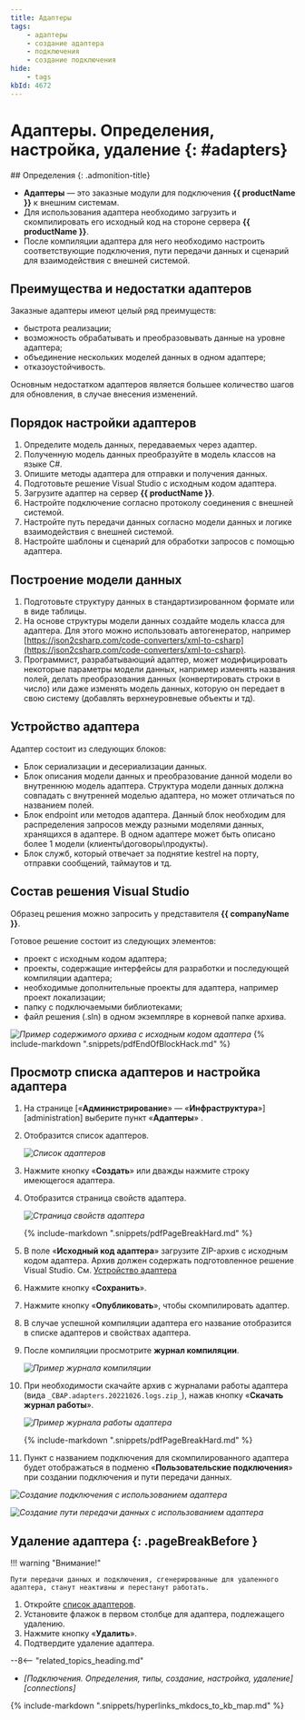 ```yaml
---
title: Адаптеры
tags:
    - адаптеры
    - создание адаптера
    - подключения
    - создание подключения
hide:
    - tags
kbId: 4672
---
```


# Адаптеры. Определения, настройка, удаление {: #adapters}

<div class="admonition question" markdown="block">
## Определения {: .admonition-title}

- **Адаптеры** — это заказные модули для подключения **{{ productName }}** к внешним системам.
- Для использования адаптера необходимо загрузить и скомпилировать его исходный код на стороне сервера **{{ productName }}**.
- После компиляции адаптера для него необходимо настроить соответствующие подключения, пути передачи данных и сценарий для взаимодействия с внешней системой.

</div>

## Преимущества и недостатки адаптеров

Заказные адаптеры имеют целый ряд преимуществ:

- быстрота реализации;
- возможность обрабатывать и преобразовывать данные на уровне адаптера;
- объединение нескольких моделей данных в одном адаптере;
- отказоустойчивость.

Основным недостатком адаптеров является большее количество шагов для обновления, в случае внесения изменений.

<!-- описать, как взять шаблон для адаптера, кто за это отвечает -->

## Порядок настройки адаптеров

1. Определите модель данных, передаваемых через адаптер.
2. Полученную модель данных преобразуйте в модель классов на языке C#.
3. Опишите методы адаптера для отправки и получения данных.
4. Подготовьте решение Visual Studio с исходным кодом адаптера.
5. Загрузите адаптер на сервер **{{ productName }}**.
6. Настройте подключение согласно протоколу соединения с внешней системой.
7. Настройте путь передачи данных согласно модели данных и логике взаимодействия с внешней системой.
8. Настройте шаблоны и сценарий для обработки запросов с помощью адаптера.

## Построение модели данных

1. Подготовьте структуру данных в стандартизированном формате или в виде таблицы.
2. На основе структуры модели данных создайте модель класса для адаптера. Для этого можно использовать автогенератор, например [https://json2csharp.com/code-converters/xml-to-csharp](https://json2csharp.com/code-converters/xml-to-csharp).
3. Программист, разрабатывающий адаптер, может модифицировать некоторые параметры модели данных, например изменять названия полей, делать преобразования данных (конвертировать строки в число) или даже изменять модель данных, которую он передает в свою систему (добавлять верхнеуровневые объекты и тд).

## Устройство адаптера

Адаптер состоит из следующих блоков:

- Блок сериализации и десериализации данных.
- Блок описания модели данных и преобразование данной модели во внутреннюю модель адаптера. Структура модели данных должна совпадать с внутренней моделью адаптера, но может отличаться по названием полей.
- Блок endpoint или методов адаптера. Данный блок необходим для распределения запросов между разными моделями данных, хранящихся в адаптере. В одном адаптере может быть описано более 1 модели (клиенты\договоры\продукты).
- Блок служб, который отвечает за поднятие kestrel на порту, отправки сообщений, таймаутов и тд.

## Состав решения Visual Studio

Образец решения можно запросить у представителя **{{ companyName }}**.

Готовое решение состоит из следующих элементов:

- проект с исходным кодом адаптера;
- проекты, содержащие интерфейсы для разработки и последующей компиляции адаптера;
- необходимые дополнительные проекты для адаптера, например проект локализации;
- папку с подключаемыми библиотеками;
- файл решения (.sln) в одном экземпляре в корневой папке архива.

_![Пример содержимого архива с исходным кодом адаптера](adapter_archive_content.png)_
{% include-markdown ".snippets/pdfEndOfBlockHack.md" %}

## Просмотр списка адаптеров и настройка адаптера

1. На странице [«**Администрирование**» — «**Инфраструктура**»][administration] выберите пункт «**Адаптеры**» <i class="fa-light fa-puzzle-piece-simple">‌</i>.
2. Отобразится список адаптеров.

    _![Список адаптеров](adapter_list.png)_

3. Нажмите кнопку «**Создать**» или дважды нажмите строку имеющегося адаптера.
4. Отобразится страница свойств адаптера.

    _![Страница свойств адаптера](adapter_properties.png)_

    {% include-markdown ".snippets/pdfPageBreakHard.md" %}

5. В поле «**Исходный код адаптера**» загрузите ZIP-архив с исходным кодом адаптера. Архив должен содержать подготовленное решение Visual Studio. См. [Устройство адаптера]()
6. Нажмите кнопку «**Сохранить**».
7. Нажмите кнопку «**Опубликовать**», чтобы скомпилировать адаптер.
8. В случае успешной компиляции адаптера его название отобразится в списке адаптеров и свойствах адаптера.
9. После компиляции просмотрите **журнал компиляции**.

    _![Пример журнала компиляции](adapter_compilation_log.png)_

10. При необходимости скачайте архив с журналами работы адаптера (вида `_CBAP.adapters.20221026.logs.zip_`), нажав кнопку «**Скачать журнал работы**».

    _![Пример журнала работы адаптера](adapter_execution_log.png)_

    {% include-markdown ".snippets/pdfPageBreakHard.md" %}

11. Пункт с названием подключения для скомпилированного адаптера будет отображаться в подменю «**Пользовательские подключения**» при создании подключения и пути передачи данных.

_![Создание подключения с использованием адаптера](adapter_custom_connection_create_menu.png)_

_![Создание пути передачи данных с использованием адаптера](adapters_custom_communication_route_create_menu.png)_

## Удаление адаптера {: .pageBreakBefore }

!!! warning "Внимание!"

    Пути передачи данных и подключения, сгенерированные для удаленного адаптера, станут неактивны и перестанут работать.

1. Откройте [список адаптеров](#просмотр-списка-адаптеров-и-настройка-адаптера).
2. Установите флажок в первом столбце для адаптера, подлежащего удалению.
3. Нажмите кнопку «**Удалить**».
4. Подтвердите удаление адаптера.

<div class="relatedTopics" markdown="block">

--8<-- "related_topics_heading.md"

- _[Подключения. Определения, типы, создание, настройка, удаление][connections]_

</div>

{%
include-markdown ".snippets/hyperlinks_mkdocs_to_kb_map.md"
%}
